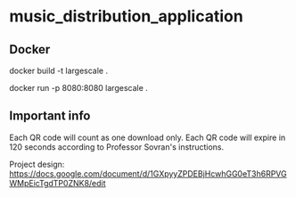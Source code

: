 # music_distribution_application

## Docker
docker build -t largescale .

docker run -p 8080:8080 largescale .

## Important info
Each QR code will count as one download only. Each QR code will expire in 120 seconds according to Professor Sovran's instructions.  

Project design: https://docs.google.com/document/d/1GXpyyZPDEBjHcwhGG0eT3h6RPVGWMpEicTgdTP0ZNK8/edit

